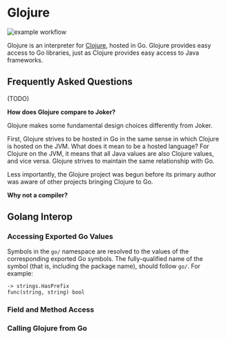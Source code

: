 # Glojure

![example workflow](https://github.com/glojurelang/glojure/actions/workflows/ci.yml/badge.svg)


Glojure is an interpreter for [Clojure](https://clojure.org/), hosted
in Go. Glojure provides easy access to Go libraries, just as Clojure
provides easy access to Java frameworks.

## Frequently Asked Questions

(TODO)

**How does Glojure compare to Joker?**

Glojure makes some fundamental design choices differently from Joker.

First, Glojure strives to be hosted in Go in the same sense in which
Clojure is hosted on the JVM. What does it mean to be a hosted
language? For Clojure on the JVM, it means that all Java values are
also Clojure values, and vice versa. Glojure strives to maintain the
same relationship with Go.


Less importantly, the Glojure project was begun before its primary
author was aware of other projects bringing Clojure to Go.

**Why not a compiler?**


## Golang Interop

### Accessing Exported Go Values

Symbols in the `go/` namespace are resolved to the values of the
corresponding exported Go symbols. The fully-qualified name of the
symbol (that is, including the package name), should follow `go/`. For
example:

```
-> strings.HasPrefix
func(string, string) bool
```

### Field and Method Access


### Calling Glojure from Go
